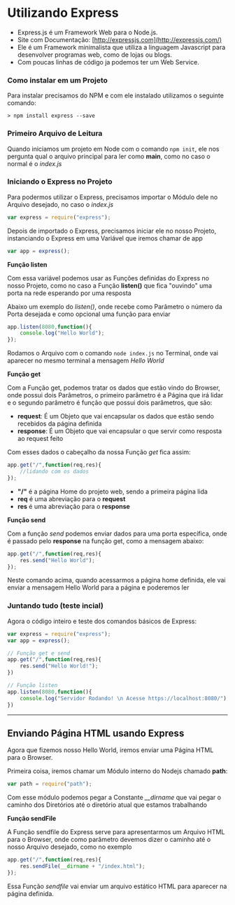 # Utilizando Express

* Express.js é um Framework Web para o Node.js.
* Site com Documentação: [http://expressjs.com](http://expressjs.com/)
* Ele é um Framework minimalista que utiliza a linguagem Javascript para desenvolver programas web, como de lojas ou blogs.
* Com poucas linhas de código ja podemos ter um Web Service.

### Como instalar em um Projeto

Para instalar precisamos do NPM e com ele instalado utilizamos o seguinte comando:

```shell
> npm install express --save
``` 

### Primeiro Arquivo de Leitura

Quando iniciamos um projeto em Node com o comando `npm init`, ele nos pergunta qual o arquivo principal para ler como **main**, como no caso o normal é o _index.js_

### Iniciando o Express no Projeto

Para podermos utilizar o Express, precisamos importar o Módulo dele no Arquivo desejado, no caso o _index.js_

```javascript
var express = require("express");
```

Depois de importado o Express, precisamos iniciar ele no nosso Projeto, instanciando o Express em uma Variável que iremos chamar de app

```javascript
var app = express();
```

**Função listen**

Com essa variável podemos usar as Funções definidas do Express no nosso Projeto, como no caso a Função **listen()** que fica "ouvindo" uma porta na rede esperando por uma resposta

Abaixo um exemplo do _listen()_, onde recebe como Parâmetro o número da Porta desejada e como opcional uma função para enviar

```javascript
app.listen(8080,function(){
    console.log("Hello World");
});
```

Rodamos o Arquivo com o comando `node index.js` no Terminal, onde vai aparecer no mesmo terminal a mensagem _Hello World_

**Função get**

Com a Função get, podemos tratar os dados que estão vindo do Browser, onde possui dois Parâmetros, o primeiro parâmetro é a Página que irá lidar e o segundo parâmetro é função que possui dois parâmetros, que são:

* **request**: É um Objeto que vai encapsular os dados que estão sendo recebidos da página definida
* **response**: É um Objeto que vai encapsular o que servir como resposta ao request feito

Com esses dados o cabeçalho da nossa Função _get_ fica assim:

```javascript
app.get("/",function(req,res){
    //lidando com os dados
});
```

* **"/"** é a página Home do projeto web, sendo a primeira página lida
* **req** é uma abreviação para o **request**
* **res** é uma abreviação para o **response**

**Função send**

Com a função _send_ podemos enviar dados para uma porta específica, onde é passado pelo **response** na função get, como a mensagem abaixo:

```javascript
app.get("/",function(req,res){
    res.send("Hello World");
});
```

Neste comando acima, quando acessarmos a página home definida, ele vai enviar a mensagem Hello World para a página e poderemos ler

### Juntando tudo (teste incial)

Agora o código inteiro e teste dos comandos básicos de Express:

```javascript
var express = require("express");
var app = express();

// Função get e send
app.get("/",function(req,res){
    res.send("Hello World!");
})

// Função listen
app.listen(8080,function(){
    console.log("Servidor Rodando! \n Acesse https://localhost:8080/");
})
```

---

## Enviando Página HTML usando Express

Agora que fizemos nosso Hello World, iremos enviar uma Página HTML para o Browser.

Primeira coisa, iremos chamar um Módulo interno do Nodejs chamado **path**:

```javascript
var path = require("path");
```

Com esse módulo podemos pegar a Constante *__dirname* que vai pegar o caminho dos Diretórios até o diretório atual que estamos trabalhando

**Função sendFile**

A Função sendfile do Express serve para apresentarmos um Arquivo HTML para o Browser, onde como parâmetro devemos dizer o caminho até o nosso Arquivo desejado, como no exemplo

```javascript
app.get("/",function(req,res){
    res.sendFile(__dirname + "/index.html");
});
```

Essa Função _sendfile_ vai enviar um arquivo estático HTML para aparecer na página definida.